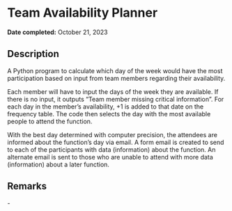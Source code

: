 <h1>Team Availability Planner</h1>

<b>Date completed:</b> October 21, 2023

<h2>Description</h2>

A Python program to calculate which day of the week would have the most participation based on input from team members regarding their availability. 

Each member will have to input the days of the week they are available. If there is no input, it outputs “Team member missing critical information”. For each day in the member’s availability, +1 is added to that date on the frequency table. The code then selects the day with the most available people to attend the function. 

With the best day determined with computer precision, the attendees are informed about the function’s day via email. A form email is created to send to each of the participants with data (information) about the function. An alternate email is sent to those who are unable to attend with more data (information) about a later function.

<h2>Remarks</h2>
-
